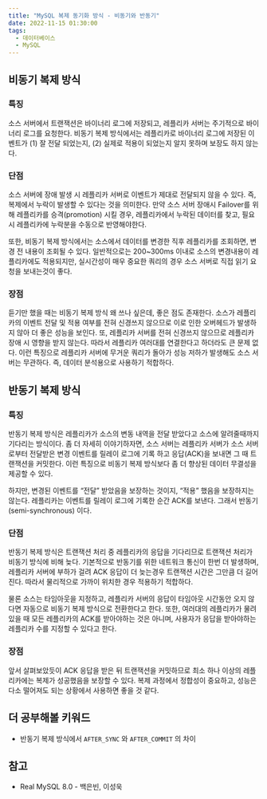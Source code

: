 ```yaml
---
title: "MySQL 복제 동기화 방식 - 비동기와 반동기"
date: 2022-11-15 01:30:00
tags:
  - 데이터베이스
  - MySQL
---
```


## 비동기 복제 방식

### 특징

소스 서버에서 트랜잭션은 바이너리 로그에 저장되고, 레플리카 서버는 주기적으로 바이너리 로그를 요청한다. 비동기 복제 방식에서는 레플리카로 바이너리 로그에 저장된 이벤트가 (1) 잘 전달 되었는지, (2) 실제로 적용이 되었는지 알지 못하며 보장도 하지 않는다.

### 단점

소스 서버에 장애 발생 시 레플리카 서버로 이벤트가 제대로 전달되지 않을 수 있다. 즉, 복제에서 누락이 발생할 수 있다는 것을 의미한다. 만약 소스 서버 장애시 Failover를 위해 레플리카를 승격(promotion) 시킬 경우, 레플리카에서 누락된 데이터를 찾고, 필요 시 레플리카에 누락분을 수동으로 반영해야한다.

또한, 비동기 복제 방식에서는 소스에서 데이터를 변경한 직후 레플리카를 조회하면, 변경 전 내용이 조회될 수 있다. 일반적으로는 200~300ms 이내로 소스의 변경내용이 레플리카에도 적용되지만, 실시간성이 매우 중요한 쿼리의 경우 소스 서버로 직접 읽기 요청을 보내는것이 좋다.

### 장점

듣기만 했을 때는 비동기 복제 방식 왜 쓰나 싶은데, 좋은 점도 존재한다. 소스가 레플리카의 이벤트 전달 및 적용 여부를 전혀 신경쓰지 않으므로 이로 인한 오버헤드가 발생하지 않아 더 좋은 성능을 보인다. 또, 레플리카 서버를 전혀 신경쓰지 않으므로 레플리카 장애 시 영향을 받지 않는다. 따라서 레플리카 여러대를 연결한다고 하더라도 큰 문제 없다. 이런 특징으로 레플리카 서버에 무거운 쿼리가 돌아가 성능 저하가 발생해도 소스 서버는 무관하다. 즉, 데이터 분석용으로 사용하기 적합하다.

## 반동기 복제 방식

### 특징

반동기 복제 방식은 레플리카가 소스의 변동 내역을 전달 받았다고 소스에 알려줄때까지 기다리는 방식이다. 좀 더 자세히 이야기하자면, 소스 서버는 레플리카 서버가 소스 서버로부터 전달받은 변경 이벤트를 릴레이 로그에 기록 하고 응답(ACK)을 보내면 그 때 트랜잭션을 커밋한다. 이런 특징으로 비동기 복제 방식보다 좀 더 향상된 데이터 무결성을 제공할 수 있다.

하지만, 변경된 이벤트를 “전달” 받았음을 보장하는 것이지, “적용” 했음을 보장하지는 않는다. 레플리카는 이벤트를 릴레이 로그에 기록한 순간 ACK를 보낸다. 그래서 반동기(semi-synchronous) 이다.

### 단점

반동기 복제 방식은 트랜잭션 처리 중 레플리카의 응답을 기다리므로 트랜잭션 처리가 비동기 방식에 비해 늦다. 기본적으로 반동기를 위한 네트워크 통신이 한번 더 발생하며, 레플리카 서버에 부하가 걸려 ACK 응답이 더 늦는경우 트랜잭션 시간은 그만큼 더 길어진다. 따라서 물리적으로 가까이 위치한 경우 적용하기 적합하다.

물론 소스는 타임아웃을 지정하고, 레플리카 서버의 응답이 타임아웃 시간동안 오지 않다면 자동으로 비동기 복제 방식으로 전환한다고 한다. 또한, 여러대의 레플리카가 물려있을 때 모든 레플리카의 ACK를 받아야하는 것은 아니며, 사용자가 응답을 받아야하는 레플리카 수를 지정할 수 있다고 한다.

### 장점

앞서 살펴보았듯이 ACK 응답을 받은 뒤 트랜잭션을 커밋하므로 최소 하나 이상의 레플리카에는 복제가 성공했음을 보장할 수 있다. 복제 과정에서 정합성이 중요하고, 성능은 다소 떨어져도 되는 상황에서 사용하면 좋을 것 같다.

## 더 공부해볼 키워드

- 반동기 복제 방식에서 `AFTER_SYNC` 와 `AFTER_COMMIT` 의 차이

## 참고

- Real MySQL 8.0 - 백은빈, 이성욱
